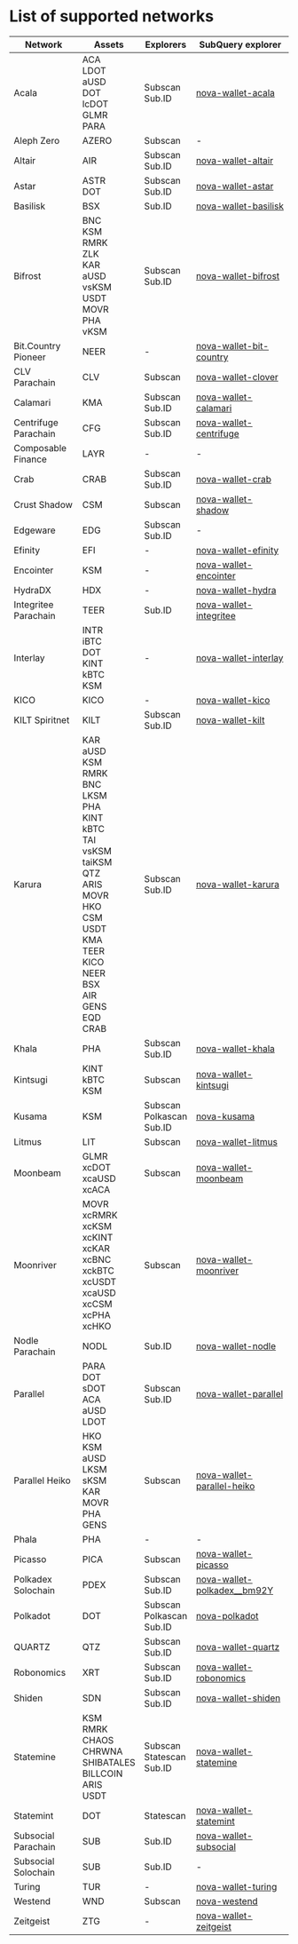 
# List of supported networks
|       Network        |                                                                                                                             Assets                                                                                                                              |             Explorers              |                                                 SubQuery explorer                                                 |
| -------------------- | --------------------------------------------------------------------------------------------------------------------------------------------------------------------------------------------------------------------------------------------------------------- | ---------------------------------- | ----------------------------------------------------------------------------------------------------------------- |
| Acala                | ACA<br />LDOT<br />aUSD<br />DOT<br />lcDOT<br />GLMR<br />PARA                                                                                                                                                                                                 | Subscan<br />Sub.ID                | [nova-wallet-acala](https://explorer.subquery.network/subquery/nova-wallet/nova-wallet-acala)                     |
| Aleph Zero           | AZERO                                                                                                                                                                                                                                                           | Subscan                            |  -                                                                                                                |
| Altair               | AIR                                                                                                                                                                                                                                                             | Subscan<br />Sub.ID                | [nova-wallet-altair](https://explorer.subquery.network/subquery/nova-wallet/nova-wallet-altair)                   |
| Astar                | ASTR<br />DOT                                                                                                                                                                                                                                                   | Subscan<br />Sub.ID                | [nova-wallet-astar](https://explorer.subquery.network/subquery/nova-wallet/nova-wallet-astar)                     |
| Basilisk             | BSX                                                                                                                                                                                                                                                             | Sub.ID                             | [nova-wallet-basilisk](https://explorer.subquery.network/subquery/nova-wallet/nova-wallet-basilisk)               |
| Bifrost              | BNC<br />KSM<br />RMRK<br />ZLK<br />KAR<br />aUSD<br />vsKSM<br />USDT<br />MOVR<br />PHA<br />vKSM                                                                                                                                                            | Subscan<br />Sub.ID                | [nova-wallet-bifrost](https://explorer.subquery.network/subquery/nova-wallet/nova-wallet-bifrost)                 |
| Bit.Country Pioneer  | NEER                                                                                                                                                                                                                                                            |  -                                 | [nova-wallet-bit-country](https://explorer.subquery.network/subquery/nova-wallet/nova-wallet-bit-country)         |
| CLV Parachain        | CLV                                                                                                                                                                                                                                                             | Subscan                            | [nova-wallet-clover](https://explorer.subquery.network/subquery/nova-wallet/nova-wallet-clover)                   |
| Calamari             | KMA                                                                                                                                                                                                                                                             | Subscan<br />Sub.ID                | [nova-wallet-calamari](https://explorer.subquery.network/subquery/nova-wallet/nova-wallet-calamari)               |
| Centrifuge Parachain | CFG                                                                                                                                                                                                                                                             | Subscan<br />Sub.ID                | [nova-wallet-centrifuge](https://explorer.subquery.network/subquery/nova-wallet/nova-wallet-centrifuge)           |
| Composable Finance   | LAYR                                                                                                                                                                                                                                                            |  -                                 |  -                                                                                                                |
| Crab                 | CRAB                                                                                                                                                                                                                                                            | Subscan<br />Sub.ID                | [nova-wallet-crab](https://explorer.subquery.network/subquery/nova-wallet/nova-wallet-crab)                       |
| Crust Shadow         | CSM                                                                                                                                                                                                                                                             | Subscan                            | [nova-wallet-shadow](https://explorer.subquery.network/subquery/nova-wallet/nova-wallet-shadow)                   |
| Edgeware             | EDG                                                                                                                                                                                                                                                             | Subscan<br />Sub.ID                |  -                                                                                                                |
| Efinity              | EFI                                                                                                                                                                                                                                                             |  -                                 | [nova-wallet-efinity](https://explorer.subquery.network/subquery/nova-wallet/nova-wallet-efinity)                 |
| Encointer            | KSM                                                                                                                                                                                                                                                             |  -                                 | [nova-wallet-encointer](https://explorer.subquery.network/subquery/nova-wallet/nova-wallet-encointer)             |
| HydraDX              | HDX                                                                                                                                                                                                                                                             |  -                                 | [nova-wallet-hydra](https://explorer.subquery.network/subquery/nova-wallet/nova-wallet-hydra)                     |
| Integritee Parachain | TEER                                                                                                                                                                                                                                                            | Sub.ID                             | [nova-wallet-integritee](https://explorer.subquery.network/subquery/nova-wallet/nova-wallet-integritee)           |
| Interlay             | INTR<br />iBTC<br />DOT<br />KINT<br />kBTC<br />KSM                                                                                                                                                                                                            |  -                                 | [nova-wallet-interlay](https://explorer.subquery.network/subquery/nova-wallet/nova-wallet-interlay)               |
| KICO                 | KICO                                                                                                                                                                                                                                                            |  -                                 | [nova-wallet-kico](https://explorer.subquery.network/subquery/nova-wallet/nova-wallet-kico)                       |
| KILT Spiritnet       | KILT                                                                                                                                                                                                                                                            | Subscan<br />Sub.ID                | [nova-wallet-kilt](https://explorer.subquery.network/subquery/nova-wallet/nova-wallet-kilt)                       |
| Karura               | KAR<br />aUSD<br />KSM<br />RMRK<br />BNC<br />LKSM<br />PHA<br />KINT<br />kBTC<br />TAI<br />vsKSM<br />taiKSM<br />QTZ<br />ARIS<br />MOVR<br />HKO<br />CSM<br />USDT<br />KMA<br />TEER<br />KICO<br />NEER<br />BSX<br />AIR<br />GENS<br />EQD<br />CRAB | Subscan<br />Sub.ID                | [nova-wallet-karura](https://explorer.subquery.network/subquery/nova-wallet/nova-wallet-karura)                   |
| Khala                | PHA                                                                                                                                                                                                                                                             | Subscan<br />Sub.ID                | [nova-wallet-khala](https://explorer.subquery.network/subquery/nova-wallet/nova-wallet-khala)                     |
| Kintsugi             | KINT<br />kBTC<br />KSM                                                                                                                                                                                                                                         | Subscan                            | [nova-wallet-kintsugi](https://explorer.subquery.network/subquery/nova-wallet/nova-wallet-kintsugi)               |
| Kusama               | KSM                                                                                                                                                                                                                                                             | Subscan<br />Polkascan<br />Sub.ID | [nova-kusama](https://explorer.subquery.network/subquery/nova-wallet/nova-kusama)                                 |
| Litmus               | LIT                                                                                                                                                                                                                                                             | Subscan                            | [nova-wallet-litmus](https://explorer.subquery.network/subquery/nova-wallet/nova-wallet-litmus)                   |
| Moonbeam             | GLMR<br />xcDOT<br />xcaUSD<br />xcACA                                                                                                                                                                                                                          | Subscan                            | [nova-wallet-moonbeam](https://explorer.subquery.network/subquery/nova-wallet/nova-wallet-moonbeam)               |
| Moonriver            | MOVR<br />xcRMRK<br />xcKSM<br />xcKINT<br />xcKAR<br />xcBNC<br />xckBTC<br />xcUSDT<br />xcaUSD<br />xcCSM<br />xcPHA<br />xcHKO                                                                                                                              | Subscan                            | [nova-wallet-moonriver](https://explorer.subquery.network/subquery/nova-wallet/nova-wallet-moonriver)             |
| Nodle Parachain      | NODL                                                                                                                                                                                                                                                            | Sub.ID                             | [nova-wallet-nodle](https://explorer.subquery.network/subquery/nova-wallet/nova-wallet-nodle)                     |
| Parallel             | PARA<br />DOT<br />sDOT<br />ACA<br />aUSD<br />LDOT                                                                                                                                                                                                            | Subscan<br />Sub.ID                | [nova-wallet-parallel](https://explorer.subquery.network/subquery/nova-wallet/nova-wallet-parallel)               |
| Parallel Heiko       | HKO<br />KSM<br />aUSD<br />LKSM<br />sKSM<br />KAR<br />MOVR<br />PHA<br />GENS                                                                                                                                                                                | Subscan                            | [nova-wallet-parallel-heiko](https://explorer.subquery.network/subquery/nova-wallet/nova-wallet-parallel-heiko)   |
| Phala                | PHA                                                                                                                                                                                                                                                             |  -                                 |  -                                                                                                                |
| Picasso              | PICA                                                                                                                                                                                                                                                            | Subscan                            | [nova-wallet-picasso](https://explorer.subquery.network/subquery/nova-wallet/nova-wallet-picasso)                 |
| Polkadex Solochain   | PDEX                                                                                                                                                                                                                                                            | Subscan<br />Sub.ID                | [nova-wallet-polkadex__bm92Y](https://explorer.subquery.network/subquery/nova-wallet/nova-wallet-polkadex__bm92Y) |
| Polkadot             | DOT                                                                                                                                                                                                                                                             | Subscan<br />Polkascan<br />Sub.ID | [nova-polkadot](https://explorer.subquery.network/subquery/nova-wallet/nova-polkadot)                             |
| QUARTZ               | QTZ                                                                                                                                                                                                                                                             | Subscan<br />Sub.ID                | [nova-wallet-quartz](https://explorer.subquery.network/subquery/nova-wallet/nova-wallet-quartz)                   |
| Robonomics           | XRT                                                                                                                                                                                                                                                             | Subscan<br />Sub.ID                | [nova-wallet-robonomics](https://explorer.subquery.network/subquery/nova-wallet/nova-wallet-robonomics)           |
| Shiden               | SDN                                                                                                                                                                                                                                                             | Subscan<br />Sub.ID                | [nova-wallet-shiden](https://explorer.subquery.network/subquery/nova-wallet/nova-wallet-shiden)                   |
| Statemine            | KSM<br />RMRK<br />CHAOS<br />CHRWNA<br />SHIBATALES<br />BILLCOIN<br />ARIS<br />USDT                                                                                                                                                                          | Subscan<br />Statescan<br />Sub.ID | [nova-wallet-statemine](https://explorer.subquery.network/subquery/nova-wallet/nova-wallet-statemine)             |
| Statemint            | DOT                                                                                                                                                                                                                                                             | Statescan                          | [nova-wallet-statemint](https://explorer.subquery.network/subquery/nova-wallet/nova-wallet-statemint)             |
| Subsocial Parachain  | SUB                                                                                                                                                                                                                                                             | Sub.ID                             | [nova-wallet-subsocial](https://explorer.subquery.network/subquery/nova-wallet/nova-wallet-subsocial)             |
| Subsocial Solochain  | SUB                                                                                                                                                                                                                                                             | Sub.ID                             |  -                                                                                                                |
| Turing               | TUR                                                                                                                                                                                                                                                             |  -                                 | [nova-wallet-turing](https://explorer.subquery.network/subquery/nova-wallet/nova-wallet-turing)                   |
| Westend              | WND                                                                                                                                                                                                                                                             | Subscan                            | [nova-westend](https://explorer.subquery.network/subquery/nova-wallet/nova-westend)                               |
| Zeitgeist            | ZTG                                                                                                                                                                                                                                                             |  -                                 | [nova-wallet-zeitgeist](https://explorer.subquery.network/subquery/nova-wallet/nova-wallet-zeitgeist)             |

